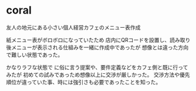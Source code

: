 # coral

友人の地元にある小さい個人経営カフェのメニュー表作成


紙メニュー表がボロボロになっていたため
店内にQRコードを設置し、読み取り後メニューが表示される仕組みを一緒に作成中であったが
想像とは違った方向で難しい状態であった。

かなりラフな状態で
に俗に言う提案や、要件定義などをカフェ側と既に行ってみたが
初めての試みであっため想像以上に交渉が厳しかった。
交渉方法や優先順位が違っていた事、時には強引さも必要であったことを知った。




